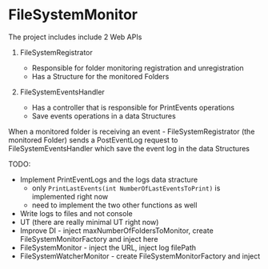 # FileSystemMonitor

The project includes include 2 Web APIs

1. FileSystemRegistrator
	* Responsible for folder monitoring registration and unregistration
	* Has a Structure for the monitored Folders
	
2. FileSystemEventsHandler
	* Has a controller that is responsible for PrintEvents operations
	* Save events operations in a data Structures


When a monitored folder is receiving an event - FileSystemRegistrator (the monitored Folder) sends a PostEventLog request to FileSystemEventsHandler which save the event log in the data Structures


TODO:
* Implement PrintEventLogs and the logs data stracture
	* only `PrintLastEvents(int NumberOfLastEventsToPrint)` is implemented right now
	* need to implement the two other functions as well
* Write logs to files and not console
* UT (there are really minimal UT right now)
* Improve DI - inject maxNumberOfFoldersToMonitor, create FileSystemMonitorFactory and inject here
* FileSystemMonitor - inject the URL, inject log filePath
* FileSystemWatcherMonitor - create FileSystemMonitorFactory and inject
